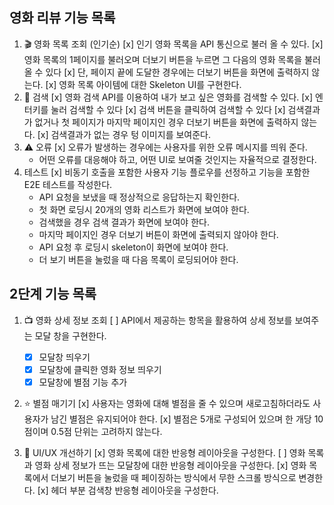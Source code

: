 ## 영화 리뷰 기능 목록

1. 🎬 영화 목록 조회 (인기순)
   [x] 인기 영화 목록을 API 통신으로 불러 올 수 있다.
   [x] 영화 목록의 1페이지를 불러오며 더보기 버튼을 누르면 그 다음의 영화 목록을 불러 올 수 있다
   [x] 단, 페이지 끝에 도달한 경우에는 더보기 버튼을 화면에 출력하지 않는다.
   [x] 영화 목록 아이템에 대한 Skeleton UI를 구현한다.
2. 🔎 검색
   [x] 영화 검색 API를 이용하여 내가 보고 싶은 영화를 검색할 수 있다.
   [x] 엔터키를 눌러 검색할 수 있다
   [x] 검색 버튼을 클릭하여 검색할 수 있다
   [x] 검색결과가 없거나 첫 페이지가 마지막 페이지인 경우 더보기 버튼을 화면에 출력하지 않는다.
   [x] 검색결과가 없는 경우 텅 이미지를 보여준다.
3. ⚠️ 오류
   [x] 오류가 발생하는 경우에는 사용자를 위한 오류 메시지를 띄워 준다.
   - 어떤 오류를 대응해야 하고, 어떤 UI로 보여줄 것인지는 자율적으로 결정한다.
4. 테스트
   [x] 비동기 호출을 포함한 사용자 기능 플로우를 선정하고 기능을 포함한 E2E 테스트를 작성한다.
   - API 요청을 보냈을 때 정상적으로 응답하는지 확인한다.
   - 첫 화면 로딩시 20개의 영화 리스트가 화면에 보여야 한다.
   - 검색했을 경우 검색 결과가 화면에 보여야 한다.
   - 마지막 페이지인 경우 더보기 버튼이 화면에 출력되지 않아야 한다.
   - API 요청 후 로딩시 skeleton이 화면에 보여야 한다.
   - 더 보기 버튼을 눌렀을 때 다음 목록이 로딩되어야 한다.

## 2단계 기능 목록

1. 📺 영화 상세 정보 조회
[ ] API에서 제공하는 항목을 활용하여 상세 정보를 보여주는 모달 창을 구현한다.
   - [x] 모달창 띄우기
   - [x] 모달창에 클릭한 영화 정보 띄우기
   - [x] 모달창에 별점 기능 추가

2. ⭐️ 별점 매기기
[x] 사용자는 영화에 대해 별점을 줄 수 있으며 새로고침하더라도 사용자가 남긴 별점은 유지되어야 한다.
[x] 별점은 5개로 구성되어 있으며 한 개당 10점이며 0.5점 단위는 고려하지 않는다.

3. 📐 UI/UX 개선하기
[x] 영화 목록에 대한 반응형 레이아웃을 구성한다.
[ ] 영화 목록과 영화 상세 정보가 뜨는 모달창에 대한 반응형 레이아웃을 구성한다.
[x] 영화 목록에서 더보기 버튼을 눌렀을 때 페이징하는 방식에서 무한 스크롤 방식으로 변경한다.
[x] 헤더 부분 검색창 반응형 레이아웃을 구성한다.